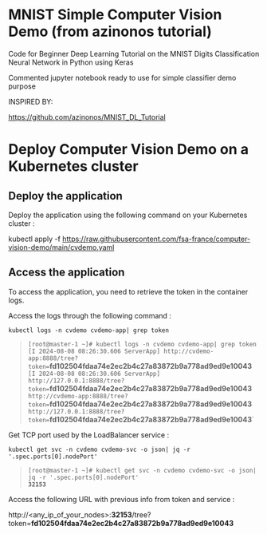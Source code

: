 # MNIST Simple Computer Vision Demo (from azinonos tutorial)

Code for Beginner Deep Learning Tutorial on the MNIST Digits Classification Neural Network in Python using Keras

Commented jupyter notebook ready to use for simple classifier demo purpose

INSPIRED BY:

https://github.com/azinonos/MNIST_DL_Tutorial

# Deploy Computer Vision Demo on a Kubernetes cluster

## Deploy the application

Deploy the application using the following command on your Kubernetes cluster :

kubectl apply -f https://raw.githubusercontent.com/fsa-france/computer-vision-demo/main/cvdemo.yaml

## Access the application

To access the application, you need to retrieve the token in the container logs.

Access the logs through the following command :

    kubectl logs -n cvdemo cvdemo-app| grep token
  

>`[root@master-1 ~]# kubectl logs -n cvdemo cvdemo-app| grep token  
>[I 2024-08-08 08:26:30.606 ServerApp] http://cvdemo-app:8888/tree?token=`**fd102504fdaa74e2ec2b4c27a83872b9a778ad9ed9e10043**`
>[I 2024-08-08 08:26:30.606 ServerApp]     http://127.0.0.1:8888/tree?token=`**fd102504fdaa74e2ec2b4c27a83872b9a778ad9ed9e10043**`
>        http://cvdemo-app:8888/tree?token=`**fd102504fdaa74e2ec2b4c27a83872b9a778ad9ed9e10043**`
>        http://127.0.0.1:8888/tree?token=`**fd102504fdaa74e2ec2b4c27a83872b9a778ad9ed9e10043**`

Get TCP port used by the LoadBalancer service :

    kubectl get svc -n cvdemo cvdemo-svc -o json| jq -r '.spec.ports[0].nodePort'

>`[root@master-1 ~]# kubectl get svc -n cvdemo cvdemo-svc -o json| jq -r '.spec.ports[0].nodePort'`  
>**`32153`**
   

Access the following URL with previous info from token and service :

http://<any_ip_of_your_nodes>:**32153**/tree?token=**fd102504fdaa74e2ec2b4c27a83872b9a778ad9ed9e10043**

